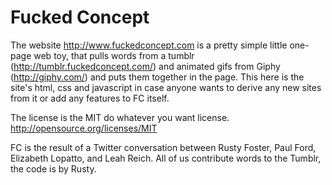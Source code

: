 Fucked Concept
=============

The website http://www.fuckedconcept.com is a pretty simple little one-page web toy, that pulls words from a tumblr (http://tumblr.fuckedconcept.com/) and animated gifs from Giphy (http://giphy.com/) and puts them together in the page. This here is the site's html, css and javascript in case anyone wants to derive any new sites from it or add any features to FC itself. 

The license is the MIT do whatever you want license. 
http://opensource.org/licenses/MIT

FC is the result of a Twitter conversation between Rusty Foster,  Paul Ford, Elizabeth Lopatto, and Leah Reich. All of us contribute words to the Tumblr, the code is by Rusty.